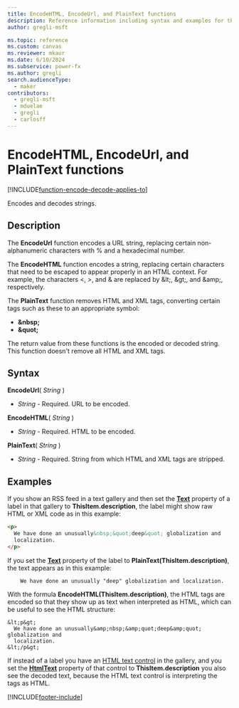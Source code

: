 ```yaml
---
title: EncodeHTML, EncodeUrl, and PlainText functions
description: Reference information including syntax and examples for the EncodeHTML, EncodeUrl, and PlainText functions.
author: gregli-msft

ms.topic: reference
ms.custom: canvas
ms.reviewer: mkaur
ms.date: 6/10/2024
ms.subservice: power-fx
ms.author: gregli
search.audienceType:
  - maker
contributors:
  - gregli-msft
  - mduelae
  - gregli
  - carlosff
---
```


# EncodeHTML, EncodeUrl, and PlainText functions
[!INCLUDE[function-encode-decode-applies-to](includes/function-encode-decode-applies-to.md)]



Encodes and decodes strings.

## Description

The **EncodeUrl** function encodes a URL string, replacing certain non-alphanumeric characters with % and a hexadecimal number.

The **EncodeHTML** function encodes a string, replacing certain characters that need to be escaped to appear properly in an HTML context. For example, the characters &lt;, &gt;, and &amp; are replaced by &amp;lt;, &amp;gt;, and &amp;amp;, respectively.

The **PlainText** function removes HTML and XML tags, converting certain tags such as these to an appropriate symbol:

- **&amp;nbsp;**
- **&amp;quot;**

The return value from these functions is the encoded or decoded string. This function doesn't remove all HTML and XML tags.

## Syntax

**EncodeUrl**( _String_ )

- _String_ - Required. URL to be encoded.

**EncodeHTML**( _String_ )

- _String_ - Required. HTML to be encoded.

**PlainText**( _String_ )

- _String_ - Required. String from which HTML and XML tags are stripped.

## Examples

If you show an RSS feed in a text gallery and then set the **[Text](/power-apps/maker/canvas-apps/controls/properties-core)** property of a label in that gallery to **ThisItem.description**, the label might show raw HTML or XML code as in this example:

```html
<p>
  We have done an unusually&nbsp;&quot;deep&quot; globalization and
  localization.
</p>
```

If you set the **[Text](/power-apps/maker/canvas-apps/controls/properties-core)** property of the label to **PlainText(ThisItem.description)**, the text appears as in this example:

```
    We have done an unusually "deep" globalization and localization.
```

With the formula **EncodeHTML(ThisItem.description)**, the HTML tags are encoded so that they show up as text when interpreted as HTML, which can be useful to see the HTML structure:

```
&lt;p&gt;
  We have done an unusually&amp;nbsp;&amp;quot;deep&amp;quot; globalization and
  localization.
&lt;/p&gt;
```

If instead of a label you have an [HTML text control](/power-apps/maker/canvas-apps/controls/control-html-text) in the gallery, and you set the **[HtmlText](/power-apps/maker/canvas-apps/controls/control-html-text)** property of that control to **ThisItem.description** you also see the decoded text, because the HTML text control is interpreting the tags as HTML.

[!INCLUDE[footer-include](../../includes/footer-banner.md)]

























































